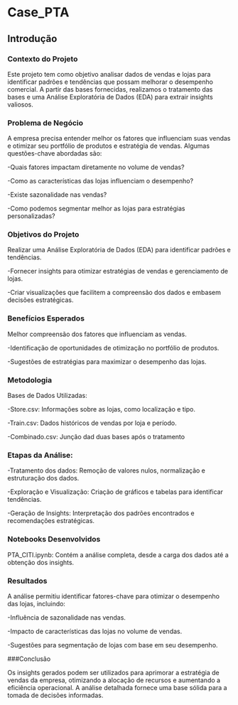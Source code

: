 # Case_PTA

## Introdução
### Contexto do Projeto

Este projeto tem como objetivo analisar dados de vendas e lojas para identificar padrões e tendências que possam melhorar o desempenho comercial. A partir das bases fornecidas, realizamos o tratamento das bases e uma Análise Exploratória de Dados (EDA) para extrair insights valiosos.

### Problema de Negócio

A empresa precisa entender melhor os fatores que influenciam suas vendas e otimizar seu portfólio de produtos e estratégia de vendas. Algumas questões-chave abordadas são:

-Quais fatores impactam diretamente no volume de vendas?

-Como as características das lojas influenciam o desempenho?

-Existe sazonalidade nas vendas?

-Como podemos segmentar melhor as lojas para estratégias personalizadas?

### Objetivos do Projeto

Realizar uma Análise Exploratória de Dados (EDA) para identificar padrões e tendências.

-Fornecer insights para otimizar estratégias de vendas e gerenciamento de lojas.

-Criar visualizações que facilitem a compreensão dos dados e embasem decisões estratégicas.

### Benefícios Esperados

Melhor compreensão dos fatores que influenciam as vendas.

-Identificação de oportunidades de otimização no portfólio de produtos.

-Sugestões de estratégias para maximizar o desempenho das lojas.

### Metodologia

Bases de Dados Utilizadas:

-Store.csv: Informações sobre as lojas, como localização e tipo.

-Train.csv: Dados históricos de vendas por loja e período.

-Combinado.csv: Junção dad duas bases após o tratamento

### Etapas da Análise:

-Tratamento dos dados: Remoção de valores nulos, normalização e estruturação dos dados.

-Exploração e Visualização: Criação de gráficos e tabelas para identificar tendências.

-Geração de Insights: Interpretação dos padrões encontrados e recomendações estratégicas.

### Notebooks Desenvolvidos

PTA_CITI.ipynb: Contém a análise completa, desde a carga dos dados até a obtenção dos insights.

### Resultados

A análise permitiu identificar fatores-chave para otimizar o desempenho das lojas, incluindo:

-Influência de sazonalidade nas vendas.

-Impacto de características das lojas no volume de vendas.

-Sugestões para segmentação de lojas com base em seu desempenho.

###Conclusão

Os insights gerados podem ser utilizados para aprimorar a estratégia de vendas da empresa, otimizando a alocação de recursos e aumentando a eficiência operacional. A análise detalhada fornece uma base sólida para a tomada de decisões informadas.
